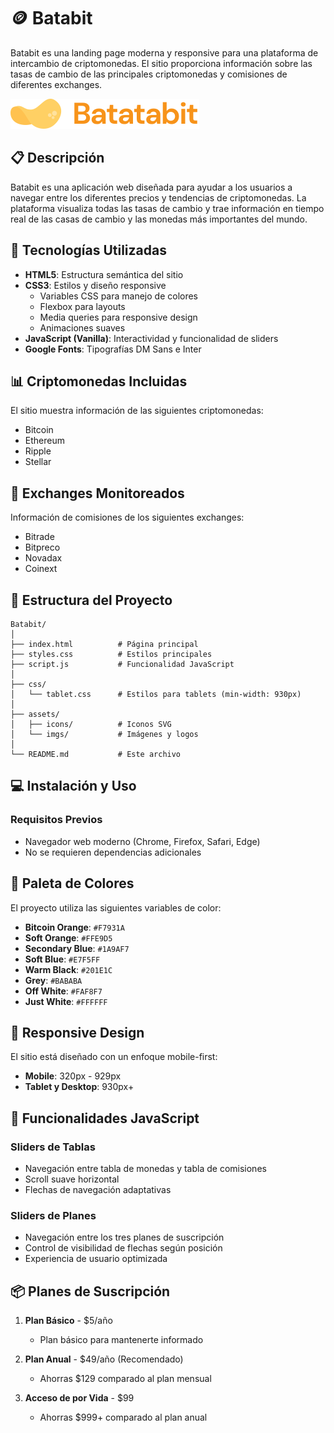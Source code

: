 # 🪙 Batabit

Batabit es una landing page moderna y responsive para una plataforma de intercambio de criptomonedas. El sitio proporciona información sobre las tasas de cambio de las principales criptomonedas y comisiones de diferentes exchanges.

![Batabit Logo](./assets/imgs/logo.svg)

## 📋 Descripción

Batabit es una aplicación web diseñada para ayudar a los usuarios a navegar entre los diferentes precios y tendencias de criptomonedas. La plataforma visualiza todas las tasas de cambio y trae información en tiempo real de las casas de cambio y las monedas más importantes del mundo.

## 🚀 Tecnologías Utilizadas

- **HTML5**: Estructura semántica del sitio
- **CSS3**: Estilos y diseño responsive
  - Variables CSS para manejo de colores
  - Flexbox para layouts
  - Media queries para responsive design
  - Animaciones suaves
- **JavaScript (Vanilla)**: Interactividad y funcionalidad de sliders
- **Google Fonts**: Tipografías DM Sans e Inter

## 📊 Criptomonedas Incluidas

El sitio muestra información de las siguientes criptomonedas:

- Bitcoin
- Ethereum
- Ripple
- Stellar

## 🏢 Exchanges Monitoreados

Información de comisiones de los siguientes exchanges:

- Bitrade
- Bitpreco
- Novadax
- Coinext

## 📁 Estructura del Proyecto

```
Batabit/
│
├── index.html          # Página principal
├── styles.css          # Estilos principales
├── script.js           # Funcionalidad JavaScript
│
├── css/
│   └── tablet.css      # Estilos para tablets (min-width: 930px)
│
├── assets/
│   ├── icons/          # Iconos SVG
│   └── imgs/           # Imágenes y logos
│
└── README.md           # Este archivo
```

## 💻 Instalación y Uso

### Requisitos Previos

- Navegador web moderno (Chrome, Firefox, Safari, Edge)
- No se requieren dependencias adicionales

## 🎨 Paleta de Colores

El proyecto utiliza las siguientes variables de color:

- **Bitcoin Orange**: `#F7931A`
- **Soft Orange**: `#FFE9D5`
- **Secondary Blue**: `#1A9AF7`
- **Soft Blue**: `#E7F5FF`
- **Warm Black**: `#201E1C`
- **Grey**: `#BABABA`
- **Off White**: `#FAF8F7`
- **Just White**: `#FFFFFF`

## 📱 Responsive Design

El sitio está diseñado con un enfoque mobile-first:

- **Mobile**: 320px - 929px
- **Tablet y Desktop**: 930px+

## 🎯 Funcionalidades JavaScript

### Sliders de Tablas

- Navegación entre tabla de monedas y tabla de comisiones
- Scroll suave horizontal
- Flechas de navegación adaptativas

### Sliders de Planes

- Navegación entre los tres planes de suscripción
- Control de visibilidad de flechas según posición
- Experiencia de usuario optimizada

## 📦 Planes de Suscripción

1. **Plan Básico** - $5/año
   - Plan básico para mantenerte informado

2. **Plan Anual** - $49/año (Recomendado)
   - Ahorras $129 comparado al plan mensual

3. **Acceso de por Vida** - $99
   - Ahorras $999+ comparado al plan anual
